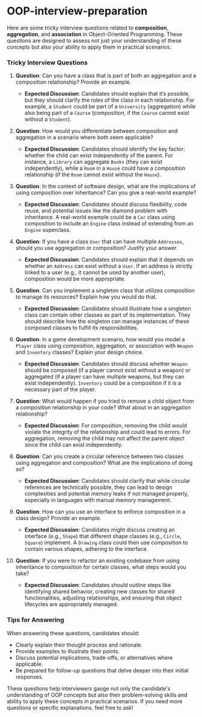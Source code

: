# OOP-interview-preparation


Here are some tricky interview questions related to **composition**, **aggregation**, and **association** in Object-Oriented Programming. These questions are designed to assess not just your understanding of these concepts but also your ability to apply them in practical scenarios.

### Tricky Interview Questions

1. **Question**: Can you have a class that is part of both an aggregation and a composition relationship? Provide an example.
   - **Expected Discussion**: Candidates should explain that it’s possible, but they should clarify the roles of the class in each relationship. For example, a `Student` could be part of a `University` (aggregation) while also being part of a `Course` (composition, if the `Course` cannot exist without a `Student`).

2. **Question**: How would you differentiate between composition and aggregation in a scenario where both seem applicable?
   - **Expected Discussion**: Candidates should identify the key factor: whether the child can exist independently of the parent. For instance, a `Library` can aggregate `Books` (they can exist independently), while a `Room` in a `House` could have a composition relationship (if the `Room` cannot exist without the `House`).

3. **Question**: In the context of software design, what are the implications of using composition over inheritance? Can you give a real-world example?
   - **Expected Discussion**: Candidates should discuss flexibility, code reuse, and potential issues like the diamond problem with inheritance. A real-world example could be a `Car` class using composition to include an `Engine` class instead of extending from an `Engine` superclass.

4. **Question**: If you have a class `User` that can have multiple `Addresses`, should you use aggregation or composition? Justify your answer.
   - **Expected Discussion**: Candidates should explain that it depends on whether an `Address` can exist without a `User`. If an address is strictly linked to a user (e.g., it cannot be used by another user), composition would be more appropriate.

5. **Question**: Can you implement a singleton class that utilizes composition to manage its resources? Explain how you would do that.
   - **Expected Discussion**: Candidates should illustrate how a singleton class can contain other classes as part of its implementation. They should describe how the singleton can manage instances of these composed classes to fulfill its responsibilities.

6. **Question**: In a game development scenario, how would you model a `Player` class using composition, aggregation, or association with `Weapon` and `Inventory` classes? Explain your design choice.
   - **Expected Discussion**: Candidates should discuss whether `Weapon` should be composed (if a player cannot exist without a weapon) or aggregated (if a player can have multiple weapons, but they can exist independently). `Inventory` could be a composition if it is a necessary part of the player.

7. **Question**: What would happen if you tried to remove a child object from a composition relationship in your code? What about in an aggregation relationship?
   - **Expected Discussion**: For composition, removing the child would violate the integrity of the relationship and could lead to errors. For aggregation, removing the child may not affect the parent object since the child can exist independently.

8. **Question**: Can you create a circular reference between two classes using aggregation and composition? What are the implications of doing so?
   - **Expected Discussion**: Candidates should clarify that while circular references are technically possible, they can lead to design complexities and potential memory leaks if not managed properly, especially in languages with manual memory management.

9. **Question**: How can you use an interface to enforce composition in a class design? Provide an example.
   - **Expected Discussion**: Candidates might discuss creating an interface (e.g., `Shape`) that different shape classes (e.g., `Circle`, `Square`) implement. A `Drawing` class could then use composition to contain various shapes, adhering to the interface.

10. **Question**: If you were to refactor an existing codebase from using inheritance to composition for certain classes, what steps would you take?
    - **Expected Discussion**: Candidates should outline steps like identifying shared behavior, creating new classes for shared functionalities, adjusting relationships, and ensuring that object lifecycles are appropriately managed.

### Tips for Answering

When answering these questions, candidates should:

- Clearly explain their thought process and rationale.
- Provide examples to illustrate their points.
- Discuss potential implications, trade-offs, or alternatives where applicable.
- Be prepared for follow-up questions that delve deeper into their initial responses.

These questions help interviewers gauge not only the candidate's understanding of OOP concepts but also their problem-solving skills and ability to apply these concepts in practical scenarios. If you need more questions or specific explanations, feel free to ask!

